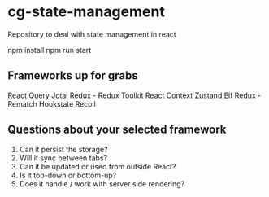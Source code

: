 # cg-state-management
Repository to deal with state management in react

npm install
npm run start


Frameworks up for grabs
-------------------------------
React Query
Jotai
Redux - Redux Toolkit
React Context
Zustand
Elf
Redux - Rematch
Hookstate
Recoil


Questions about your selected framework
--------------------------------
1. Can it persist the storage?
2. Will it sync between tabs?
3. Can it be updated or used from outside React?
4. Is it top-down or bottom-up?
5. Does it handle / work with server side rendering?